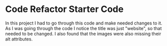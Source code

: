 # Code Refactor Starter Code

In this project I had to go through this code and make needed changes to it. As I was going through the code I notice the title was just "website", so that 
needed to be changed. I also found that the images were also missing their alt attributes. 
